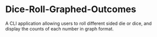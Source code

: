 # Dice-Roll-Graphed-Outcomes
A CLI application allowing users to roll different sided die or dice, and display the counts of each number in graph format.
